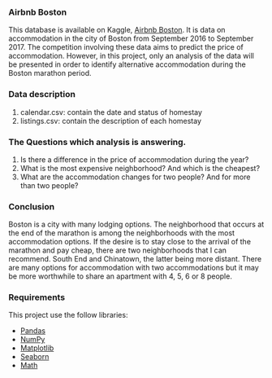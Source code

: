 ### Airbnb Boston
This database is available on Kaggle, [Airbnb Boston](https://www.kaggle.com/airbnb/boston). 
It is data on accommodation in the 
city of Boston from September 2016 to September 2017. The competition 
involving these data aims to predict the price of accommodation. 
However, in this project, only an analysis of the data will be presented 
in order to identify alternative accommodation during the Boston marathon period. 

### Data description
1. calendar.csv: contain the date and status of homestay
2. listings.csv: contain the description of each homestay

### The Questions which analysis is answering.
1. Is there a difference in the price of accommodation during the year?
2. What is the most expensive neighborhood? And which is the cheapest?
3. What are the accommodation changes for two people? And for more than two people?

### Conclusion

Boston is a city with many lodging options. The neighborhood that occurs at the end of 
the marathon is among the neighborhoods with the most accommodation options. If the 
desire is to stay close to the arrival of the marathon and pay cheap, there are two 
neighborhoods that I can recommend. South End and Chinatown, the latter being more distant. 
There are many options for accommodation with two accommodations but it may be more 
worthwhile to share an apartment with 4, 5, 6 or 8 people.

### Requirements

This project use the follow libraries:
- [Pandas](https://pandas.pydata.org/)
- [NumPy](https://www.numpy.org/)
- [Matplotlib](https://matplotlib.org/)
- [Seaborn](https://seaborn.pydata.org/index.html)
- [Math](https://docs.python.org/3/library/math.html)
